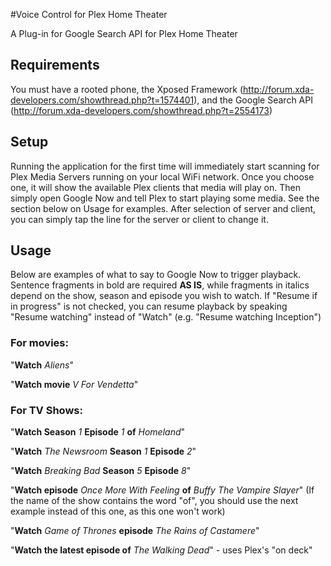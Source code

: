 #Voice Control for Plex Home Theater

A Plug-in for Google Search API for Plex Home Theater

## Requirements
You must have a rooted phone, the Xposed Framework (http://forum.xda-developers.com/showthread.php?t=1574401), and the Google Search API (http://forum.xda-developers.com/showthread.php?t=2554173)

## Setup

Running the application for the first time will immediately start scanning for Plex Media Servers running on your local WiFi network. Once you choose one, it will show the available Plex clients that media will play on. Then simply open Google Now and tell Plex to start playing some media. See the section below on Usage for examples. After selection of server and client, you can simply tap the line for the server or client to change it. 

## Usage

Below are examples of what to say to Google Now to trigger playback. Sentence fragments in bold are required **AS IS**, while fragments in italics depend on the show, season and episode you wish to watch. If "Resume if in progress" is not checked, you can resume playback by speaking "Resume watching" instead of "Watch" (e.g. "Resume watching Inception")

### For movies:
"**Watch** *Aliens*"

"**Watch movie** *V For Vendetta*"


### For TV Shows:
"**Watch Season** *1* **Episode** *1* **of** *Homeland*"

"**Watch** *The Newsroom* **Season** *1* **Episode** *2*"

"**Watch** *Breaking Bad* **Season** *5* **Episode** *8*"

"**Watch episode** *Once More With Feeling* **of** *Buffy The Vampire Slayer*" (If the name of the show contains the word "of", you should use the next example instead of this one, as this one won't work)

"**Watch** *Game of Thrones* **episode** *The Rains of Castamere*"

"**Watch the latest episode of** *The Walking Dead*" - uses Plex's "on deck"

